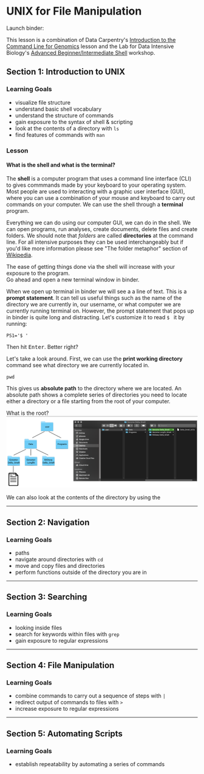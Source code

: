 # UNIX for File Manipulation

Launch binder:

This lesson is a combination of Data Carpentry's [Introduction to the Command Line for Genomics](https://datacarpentry.org/shell-genomics/) lesson and the Lab for Data Intensive Biology's [Advanced Beginner/Intermediate Shell](https://dib-training.readthedocs.io/en/pub/2016-01-13-adv-beg-shell.html) workshop.


## Section 1: Introduction to UNIX

### Learning Goals
* visualize file structure
* understand basic shell vocabulary
* understand the structure of commands
* gain exposure to the syntax of shell & scripting
* look at the contents of a directory with `ls`
* find features of commands with `man`

### Lesson
#### What is the shell and what is the terminal?
The **shell** is a computer program that uses a command line interface (CLI) to gives commmands made by your keyboard to your operating system. Most people are used to interacting with a graphic user interface (GUI), where you can use a combination of your mouse and keyboard to carry out commands on your computer. We can use the shell through a **terminal** program. 

Everything we can do using our computer GUI, we can do in the shell. We can open programs, run analyses, create documents, delete files and create folders. We should note that _folders_ are called **directories** at the command line. For all intensive purposes they can be used interchangeably but if you'd like more information please see "The folder metaphor" section of [Wikipedia](https://en.wikipedia.org/wiki/Directory_%28computing%29#Folder_metaphor).

The ease of getting things done via the shell will increase with your exposure to the program.  
Go ahead and open a new terminal window in binder.

When we open up terminal in binder we will see a a line of text. This is a **prompt statement**. It can tell us useful things such as the name of the directory we are currently in, our username, or what computer we are currently running terminal on. However, the prompt statement that pops up in binder is quite long and distracting. Let's customize it to read `$ ` it by running:

```
PS1='$ '
```

Then hit <kbd>Enter</kbd>. Better right?

Let's take a look around. First, we can use the **print working directory** command see what directory we are currently located in.

```
pwd
```

This gives us **absolute path** to the directory where we are located. An absolute path shows a complete series of directories you need to locate either a directory or a file starting from the root of your computer.

What is the root?
![CLIvsGUI](https://github.com/ngs-docs/2020-GGG298/blob/shannonekj-week-2/Week2-UNIX_for_file_manipulation/CLIvsGUI.png)

We can also look at the contents of the directory by using the 




----

## Section 2: Navigation

### Learning Goals
* paths
* navigate around directories with `cd`
* move and copy files and directories 
* perform functions outside of the directory you are in

----

## Section 3: Searching

### Learning Goals
* looking inside files
* search for keywords within files with `grep`
* gain exposure to regular expressions

----

## Section 4: File Manipulation

### Learning Goals
* combine commands to carry out a sequence of steps with `|`
* redirect output of commands to files with `>`
* increase exposure to regular expressions

----

## Section 5: Automating Scripts

### Learning Goals
* establish repeatability by automating a series of commands
